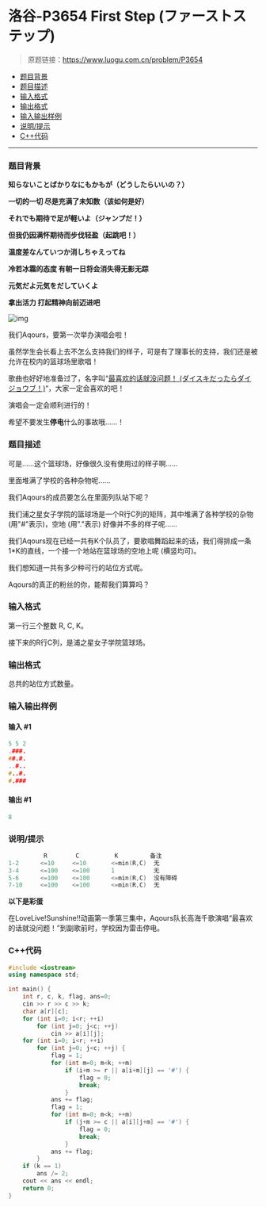 # 洛谷-P3654 First Step (ファーストステップ)

> 原题链接：https://www.luogu.com.cn/problem/P3654

- [题目背景](#题目背景)
- [题目描述](#题目描述)
- [输入格式](#输入格式)
- [输出格式](#输出格式)
- [输入输出样例](#输入输出样例)
- [说明/提示](#说明/提示)
- [C++代码](#C++代码)

---

### <a name="题目背景">题目背景</a>

**知らないことばかりなにもかもが（どうしたらいいの？）**

**一切的一切 尽是充满了未知数（该如何是好）**

**それでも期待で足が軽いよ（ジャンプだ！）**

**但我仍因满怀期待而步伐轻盈（起跳吧！）**

**温度差なんていつか消しちゃえってね**

**冷若冰霜的态度 有朝一日将会消失得无影无踪**

**元気だよ元気をだしていくよ**

**拿出活力 打起精神向前迈进吧**

![img](https://cdn.luogu.com.cn/upload/pic/4471.png)

我们Aqours，要第一次举办演唱会啦！

虽然学生会长看上去不怎么支持我们的样子，可是有了理事长的支持，我们还是被允许在校内的篮球场里歌唱！

歌曲也好好地准备过了，名字叫“[最喜欢的话就没问题！ (ダイスキだったらダイジョウブ！)](https://zh.moegirl.org/最喜欢的话就没问题)“，大家一定会喜欢的吧！

演唱会一定会顺利进行的！

希望不要发生**停电**什么的事故哦……！

### <a name="题目描述">题目描述</a>

可是……这个篮球场，好像很久没有使用过的样子啊……

里面堆满了学校的各种杂物呢……

我们Aqours的成员要怎么在里面列队站下呢？

我们浦之星女子学院的篮球场是一个R行C列的矩阵，其中堆满了各种学校的杂物 (用"#"表示)，空地 (用"."表示) 好像并不多的样子呢……

我们Aqours现在已经一共有K个队员了，要歌唱舞蹈起来的话，我们得排成一条1*K的直线，一个接一个地站在篮球场的空地上呢 (横竖均可)。

我们想知道一共有多少种可行的站位方式呢。

Aqours的真正的粉丝的你，能帮我们算算吗？

### <a name="输入格式">输入格式</a>

第一行三个整数 R, C, K。

接下来的R行C列，是浦之星女子学院篮球场。

### <a name="输出格式">输出格式</a>

总共的站位方式数量。

### <a name="输入输出样例">输入输出样例</a>

#### 输入 #1

```c++
5 5 2
.###.
##.#.
..#..
#..#.
#.###
```

#### 输出 #1

```c++
8
```

### <a name="说明/提示">说明/提示</a>

```cpp
          R        C          K         备注
1-2      <=10     <=10       <=min(R,C)  无
3-4      <=100    <=100      1           无        
5-6      <=100    <=100      <=min(R,C)  没有障碍
7-10     <=100    <=100      <=min(R,C)  无
```

**以下是彩蛋**

在LoveLive!Sunshine!!动画第一季第三集中，Aqours队长高海千歌演唱“最喜欢的话就没问题！”到副歌前时，学校因为雷击停电。

### <a name="C++代码">C++代码</a>

```c++
#include <iostream>
using namespace std;

int main() {
    int r, c, k, flag, ans=0;
    cin >> r >> c >> k;
    char a[r][c];
    for (int i=0; i<r; ++i)
        for (int j=0; j<c; ++j)
            cin >> a[i][j];
    for (int i=0; i<r; ++i)
        for (int j=0; j<c; ++j) {
            flag = 1;
            for (int m=0; m<k; ++m)
                if (i+m >= r || a[i+m][j] == '#') {
                    flag = 0;
                    break;
                }
            ans += flag;
            flag = 1;
            for (int m=0; m<k; ++m)
                if (j+m >= c || a[i][j+m] == '#') {
                    flag = 0;
                    break;
                }
            ans += flag;
        }
    if (k == 1)
        ans /= 2;
    cout << ans << endl;
    return 0;
}
```
